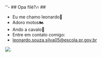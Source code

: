 ''- ## Opa filé?🔥 ##
- Eu me chamo leonardo🤠
- Adoro motos🏍️
- Ando a cavalo🐎
- Entre em contato comigo:
- leonardo.souza.silva05@escola.pr.gov.br

![.](https://media1.tenor.com/m/RT3nHjSQbQoAAAAd/happy-smile.gif)
